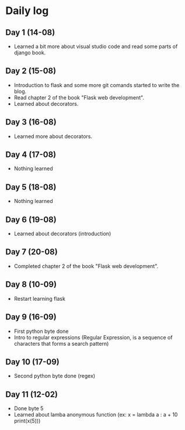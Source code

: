 # Daily log

## Day 1 (14-08)

* Learned a bit more about visual studio code and read some parts of django book.

## Day 2 (15-08)

* Introduction to flask and some more git comands started to write the blog.
* Read chapter 2 of the book "Flask web development".
* Learned about decorators.

## Day 3 (16-08)

* Learned more about decorators.

## Day 4 (17-08)

* Nothing learned

## Day 5 (18-08)

* Nothing learned

## Day 6 (19-08)

* Learned about decorators (introduction)

## Day 7 (20-08)

* Completed chapter 2 of the book "Flask web development".

## Day 8 (10-09)

* Restart learning flask

## Day 9 (16-09)

* First python byte done
* Intro to regular expressions (Regular Expression, is a sequence of characters that forms a search pattern)

## Day 10 (17-09)

* Second python byte done (regex)

## Day 11 (12-02)

* Done byte 5
* Learned about lamba anonymous function (ex: x = lambda a : a + 10     print(x(5)))
